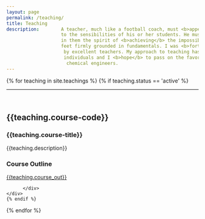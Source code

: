 ```yaml
---
layout: page
permalink: /teaching/
title: Teaching
description:        A teacher, much like a football coach, must <b>appeal</b> 
                    to the sensibilities of his or her students. He must <b>instill</b> 
                    in them the spirit of <b>achieving</b> the impossible while keeping their 
                    feet firmly grounded in fundamentals. I was <b>fortunate</b> to have been instructed
                     by excellent teachers. My approach to teaching has been inspired by these great 
                     individuals and I <b>hope</b> to pass on the favor to a <b>new</b> generation of
                      chemical engineers.
---
```


<section id="why">
    <div class="container">

{% for teaching in site.teachings %}
    {% if teaching.status == 'active' %}
    <hr style="width: 100% !important;
                max-width: none!important;
                border:none!important;
                height:1px!important;
                background-color:black;">    
    <div class="row">
        <div class="col-lg-8 col-md-12 text-left">
            <h2><b>{{teaching.course-code}}</b></h2>
            <h3>{{teaching.course-title}}</h3>
            <p>{{teaching.description}}</p>
        </div>
        <div class="col-lg-4 col-md-12 text-left">
            <!-- Uncomment below text when classes have determinedlecture hours and office hours  -->
            <!-- <h3>Lectures:</h3> -->
            <!-- <p> -->
                <!-- {% for day in teaching.days %}
                <p style="padding-left: 1em;">
                    {{ day.key }}
                </p>
                {% endfor %} -->
            <!-- {% if teaching.tutorial %}    
            <h3>Tutorials:</h3>
                <p style="padding-left: 1em;">
                    {{teaching.tutorial}}
                </p>
            {% endif %}     -->
            <!-- </p> -->
            <!-- <h3>Office Hours:</h3> <p style="padding-left: 1em;">{{teaching.office_hours}}</p> -->
            <h3> Course Outline</h3>
            <a href="{{ teaching.course_href | prepend: site.baseurl | prepend: site.url }}" target="_blank">{{teaching.course_out}}</a>
            
          </div>            
    </div>
    {% endif %}
{% endfor %}
    

</div>

</section>
